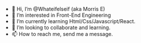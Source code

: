 - 👋 Hi, I’m @Whateifelseif (aka Morris E)
- 👀 I’m interested in Front-End Engineering
- 🌱 I’m currently learning Html/Css/Javascript/React.
- 💞️ I’m looking to collaborate and learning.
- 📫 How to reach me, send me a message.

<!---
Whateifelseif/Whateifelseif is a ✨ special ✨ repository because its `README.md` (this file) appears on your GitHub profile.
You can click the Preview link to take a look at your changes.
--->
